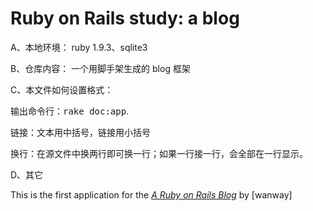 # Ruby on Rails study: a blog

A、本地环境：
ruby 1.9.3、sqlite3

B、仓库内容：
一个用脚手架生成的 blog 框架

C、本文件如何设置格式：

输出命令行：<tt>rake doc:app</tt>.

链接：文本用中括号，链接用小括号

换行：在源文件中换两行即可换一行；如果一行接一行，会全部在一行显示。

D、其它

This is the first application for the
[*A Ruby on Rails Blog*](http://wanway.herokuapp.com/)
by [wanway]